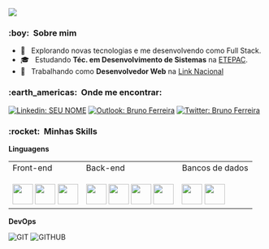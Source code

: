 <link rel="stylesheet" href="https://cdn.jsdelivr.net/gh/devicons/devicon@v2.14.0/devicon.min.css">

![](https://komarev.com/ghpvc/?username=srbrunoferreira&style=flat-square)

<h3> :boy: &nbsp;Sobre mim </h3>

- 🤔 &nbsp; Explorando novas tecnologias e me desenvolvendo como Full Stack.
- 🎓 &nbsp; Estudando **Téc. em Desenvolvimento de Sistemas** na <a href="https://www.linkedin.com/company/etepac/about/" target="_blank">ETEPAC</a>.
- 💼 &nbsp; Trabalhando como **Desenvolvedor Web** na <a href="https://www.linkedin.com/company/linknacional/" target="_blank">Link Nacional</a>

<h3> :earth_americas: &nbsp;Onde me encontrar: </h3>

[![Linkedin: SEU NOME](https://img.shields.io/badge/-brunoferreiradc-blue?style=flat-round&logo=Linkedin&logoColor=white&link=https://www.linkedin.com/in/brunoferreiradc/)](https://www.linkedin.com/in/brunoferreiradc/)
[![Outlook: Bruno Ferreira](https://img.shields.io/badge/-srbrunoferreira@outlook.com-006bed?style=flat-round&logo=Gmail&logoColor=white&link=mailto:srbrunoferreira@outlook.com)](mailto:srbrunoferreira@outlook.com)
[![Twitter: Bruno Ferreira](https://img.shields.io/badge/-Twitter-006bed?style=flat-round&logo=Twitter&logoColor=white&link=https://twitter.com/srbrunferreira)](https://twitter.com/srbrunferreira)

<h3> :rocket: &nbsp;Minhas Skills </h3>

<style>
td, th {
   border: none!important;
}
</style>

**Linguagens**
<table>
  <tr>
    <td style="padding-bottom: 10px;">Front-end</td>
    <td style="padding-bottom: 10px;">Back-end</td>
    <td style="padding-bottom: 10px;">Bancos de dados</td>
  </tr>
  <tr>
    <td style="padding-top: 12px;">
      <div>
        <img width="40" src="https://cdn.jsdelivr.net/gh/devicons/devicon/icons/vuejs/vuejs-original-wordmark.svg" />
        <img width="40" src="https://cdn.jsdelivr.net/gh/devicons/devicon/icons/react/react-original-wordmark.svg" />
        <img width="40" src="https://cdn.jsdelivr.net/gh/devicons/devicon/icons/wordpress/wordpress-plain-wordmark.svg" />
      </div>
    </td>
    <td style="padding-top: 12px;">
      <div>
        <img width="40" src="https://cdn.jsdelivr.net/gh/devicons/devicon/icons/php/php-plain.svg" />
        <img width="40" src="https://cdn.jsdelivr.net/gh/devicons/devicon/icons/laravel/laravel-plain-wordmark.svg" />
        <img width="40" src="https://cdn.jsdelivr.net/gh/devicons/devicon/icons/nodejs/nodejs-plain-wordmark.svg" />
        <img width="40" src="https://cdn.jsdelivr.net/gh/devicons/devicon/icons/python/python-original-wordmark.svg" />
      </div>
    </td>
    <td style="padding-top: 12px;">
      <div>
        <img width="40" src="https://cdn.jsdelivr.net/gh/devicons/devicon/icons/mysql/mysql-plain-wordmark.svg" />
        <img width="40" src="https://cdn.jsdelivr.net/gh/devicons/devicon/icons/mongodb/mongodb-original-wordmark.svg" />
      </div>
    </td>
  </tr>
</table>


  <!-- ![PHP](https://img.shields.io/badge/PHP-777BB4?style=for-the-badge&logo=php&logoColor=white)
  ![NODE](https://img.shields.io/badge/Node.js-339933?style=for-the-badge&logo=nodedotjs&logoColor=white)
  ![REACT](https://img.shields.io/badge/React-20232A?style=for-the-badge&logo=react&logoColor=61DAFB)
  ![JAVASCRIPT](https://img.shields.io/badge/JavaScript-F7DF1E?style=for-the-badge&logo=javascript&logoColor=black)
  ![REACT NATIVE](https://img.shields.io/badge/React_Native-20232A?style=for-the-badge&logo=react&logoColor=61DAFB)<br>
  ![HTML5](https://img.shields.io/badge/HTML5-E34F26?style=for-the-badge&logo=html5&logoColor=white)
  ![CSS3](https://img.shields.io/badge/CSS3-1572B6?style=for-the-badge&logo=css3&logoColor=white)
  ![WORDPRESS](https://img.shields.io/badge/Wordpress-21759B?style=for-the-badge&logo=wordpress&logoColor=white)
  ![MYSQL](https://img.shields.io/badge/MySQL-00000F?style=for-the-badge&logo=mysql&logoColor=white)
  ![PYTHON](https://img.shields.io/badge/Python-3776AB?style=for-the-badge&logo=python&logoColor=white) -->

**DevOps**

  ![GIT](https://img.shields.io/badge/Git-F05032?style=for-the-badge&logo=git&logoColor=white)
  ![GITHUB](https://img.shields.io/badge/GitHub-100000?style=for-the-badge&logo=github&logoColor=white)
